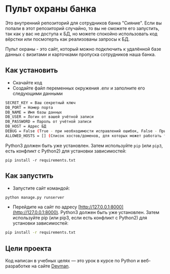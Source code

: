 # Пульт охраны банка

Это внутренний репозиторий для сотрудников банка "Сияние". Если вы попали в этот репозиторий случайно, то вы не сможете его запустить, так как у вас не доступа к БД, но можете спокойно использовать код вёрстки или посмотерть как реализованы запросы к БД.

Пульт охраны - это сайт, который можно подключить к удалённой базе данных с визитами и карточками пропуска сотрудников наша банка.

## Как установить
- Скачайте код
- Создайте файл переменных окружения .env и заполните его следующими данными
```sh
SECRET_KEY = Ваш секретный ключ
DB_PORT = Номер порта
DB_NAME = Имя базы данных
DB_USER = Логин от вашей учётной записи
DB_PASSWORD = Пароль от учётной записи
DB_HOST = Адрес БД
DEBUG = False (True - при необходимости исправлений ошибок, False - При отсутствии необходимости исправления ошибок)
ALLOWED_HOSTS = [] (Список хостов/доменов, для которых может работать текущий сайт)
```
Python3 должен быть уже установлен. 
Затем используйте `pip` (или `pip3`, есть конфликт с Python2) для установки зависимостей:
```
pip install -r requirements.txt
```

## Как запустить
- Запустите сайт командой:
```sh
python manage.py runserver
```
- Перейдите на сайт по адресу [http://127.0.0.1:8000](http://127.0.0.1:8000).
Python3 должен быть уже установлен. Затем используйте pip (или pip3, если есть конфликт с Python2) для установки зависимостей:
```sh
pip install -r requirements.txt
```
## Цели проекта
Код написан в учебных целях — это урок в курсе по Python и веб-разработке на сайте [Devman](https://dvmn.org).
